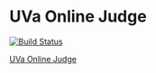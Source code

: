 # UVa Online Judge
[![Build Status](https://travis-ci.org/czchen/UVa-Online-Judge.svg?branch=master)](https://travis-ci.org/czchen/UVa-Online-Judge)

[UVa Online Judge](http://uva.onlinejudge.org/)
